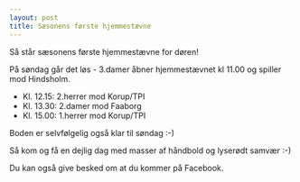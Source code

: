 ```yaml
---
layout: post
title: Sæsonens første hjemmestævne
---
```

Så står sæsonens første hjemmestævne for døren!

På søndag går det løs - 3.damer åbner hjemmestævnet kl 11.00 og spiller mod Hindsholm.

* Kl. 12.15: 2.herrer mod Korup/TPI
* Kl. 13.30: 2.damer mod Faaborg
* Kl. 15.00: 1.herrer mod Korup/TPI

Boden er selvfølgelig også klar til søndag :-)

Så kom og få en dejlig dag med masser af håndbold og lyserødt samvær :-)

Du kan også give besked om at du kommer på Facebook.
